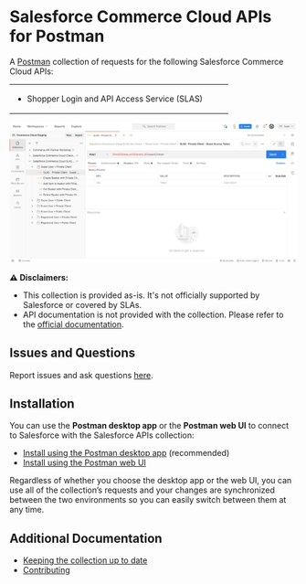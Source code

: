 # Salesforce Commerce Cloud APIs for Postman

A [Postman](https://www.postman.com) collection of requests for the following Salesforce Commerce Cloud APIs:

<table>
   <tr>
      <td>
         <ul>
            <li>Shopper Login and API Access Service (SLAS)</li>
         </ul>
      </td>
      <td>
         <ul>
         </ul>
      </td>
   </tr>
</table>

![Postman screenshot](doc-gfx/app/SLAS_overview.png)


**⚠️ Disclaimers:**
- This collection is provided as-is. It's not officially supported by Salesforce or covered by SLAs.
- API documentation is not provided with the collection. Please refer to the [official documentation](https://developer.commercecloud.com/s/commerce-api).


## Issues and Questions

Report issues and ask questions [here](https://github.com/forcedotcom/postman-commerce-cloud-apis/issues).


## Installation

You can use the **Postman desktop app** or the **Postman web UI** to connect to Salesforce with the Salesforce APIs collection:

- [Install using the Postman desktop app](install-with-app.md) (recommended)
- [Install using the Postman web UI](install-with-web.md)

Regardless of whether you choose the desktop app or the web UI, you can use all of the collection’s requests and your changes are synchronized between the two environments so you can easily switch between them at any time.


## Additional Documentation

- [Keeping the collection up to date](updating.md)
- [Contributing](contributing.md)
